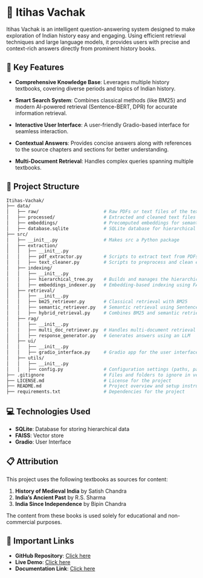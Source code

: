 # 📖 Itihas Vachak

Itihas Vachak is an intelligent question-answering system designed to make exploration of Indian history easy and engaging. Using efficient retrieval techniques and large language models, it provides users with precise and context-rich answers directly from prominent history books.

## 💫 Key Features

- **Comprehensive Knowledge Base**: Leverages multiple history textbooks, covering diverse periods and topics of Indian history.

- **Smart Search System**: Combines classical methods (like BM25) and modern AI-powered retrieval (Sentence-BERT, DPR) for accurate information retrieval.

- **Interactive User Interface**: A user-friendly Gradio-based interface for seamless interaction.

- **Contextual Answers**: Provides concise answers along with references to the source chapters and sections for better understanding.

- **Multi-Document Retrieval**: Handles complex queries spanning multiple textbooks.

## 📁 Project Structure

```bash
Itihas-Vachak/
├── data/
│   ├── raw/                        # Raw PDFs or text files of the textbooks
│   ├── processed/                  # Extracted and cleaned text files
│   ├── embeddings/                 # Precomputed embeddings for semantic search
│   ├── database.sqlite             # SQLite database for hierarchical tree and metadata
├── src/
│   ├── __init__.py                 # Makes src a Python package
│   ├── extraction/
│   │   ├── __init__.py
│   │   ├── pdf_extractor.py        # Scripts to extract text from PDFs
│   │   ├── text_cleaner.py         # Scripts to preprocess and clean extracted text
│   ├── indexing/
│   │   ├── __init__.py
│   │   ├── hierarchical_tree.py    # Builds and manages the hierarchical tree
│   │   ├── embeddings_indexer.py   # Embedding-based indexing using FAISS
│   ├── retrieval/
│   │   ├── __init__.py
│   │   ├── bm25_retriever.py       # Classical retrieval with BM25
│   │   ├── semantic_retriever.py   # Semantic retrieval using Sentence-BERT/DPR
│   │   ├── hybrid_retrieval.py     # Combines BM25 and semantic retrieval
│   ├── rag/
│   │   ├── __init__.py
│   │   ├── multi_doc_retriever.py  # Handles multi-document retrieval
│   │   ├── response_generator.py   # Generates answers using an LLM
│   ├── ui/
│   │   ├── __init__.py
│   │   ├── gradio_interface.py     # Gradio app for the user interface
│   ├── utils/
│   │   ├── __init__.py
│   │   ├── config.py               # Configuration settings (paths, parameters)
├── .gitignore                      # Files and folders to ignore in version control
├── LICENSE.md                      # License for the project
├── README.md                       # Project overview and setup instructions
├── requirements.txt                # Dependencies for the project
```

## 💻 Technologies Used

- **SQLite**: Database for storing hierarchical data
- **FAISS**: Vector store
- **Gradio**: User Interface

## 📋 Attribution
This project uses the following textbooks as sources for content:  
1. **History of Medieval India** by Satish Chandra  
2. **India’s Ancient Past** by R.S. Sharma  
3. **India Since Independence** by Bipin Chandra  

The content from these books is used solely for educational and non-commercial purposes.

## 🔗 Important Links

- **GitHub Repository**: [Click here](https://github.com/Adm-2005/Itihas-Vachak)
- **Live Demo**: [Click here]()
- **Documentation Link**: [Click here]()